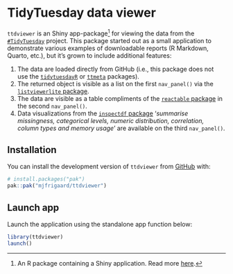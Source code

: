 
<!-- README.md is generated from README.Rmd. Please edit that file -->

# TidyTuesday data viewer

<!-- badges: start -->

<!-- badges: end -->

`ttdviewer` is an Shiny app-package[^1] for viewing the data from the
[`#TidyTuesday`](https://github.com/rfordatascience/tidytuesday)
project. This package started out as a small application to demonstrate
various examples of downloadable reports (R Markdown, Quarto, etc.), but
it’s grown to include additional features:

1.  The data are loaded directly from GitHub (i.e., this package does
    not use the
    [`tidytuesdayR`](https://dslc-io.github.io/tidytuesdayR/) or
    [`ttmeta`](https://r4ds.github.io/ttmeta/) packages).
2.  The returned object is visible as a list on the first `nav_panel()`
    via the [`listviewerlite`
    package](https://long39ng.github.io/listviewerlite/).  
3.  The data are visible as a table compliments of the [`reactable`
    package](https://glin.github.io/reactable/) in the second
    `nav_panel()`.  
4.  Data visualizations from the [`inspectdf`
    package](https://alastairrushworth.com/inspectdf/) ‘*summarise
    missingness, categorical levels, numeric distribution, correlation,
    column types and memory usage*’ are available on the third
    `nav_panel()`.

## Installation

You can install the development version of `ttdviewer` from
[GitHub](https://github.com/) with:

``` r
# install.packages("pak")
pak::pak("mjfrigaard/ttdviewer")
```

## Launch app

Launch the application using the standalone app function below:

``` r
library(ttdviewer)
launch()
```

[^1]: An R package containing a Shiny application. Read more
    [here](https://mastering-shiny.org/scaling-packaging.html).
